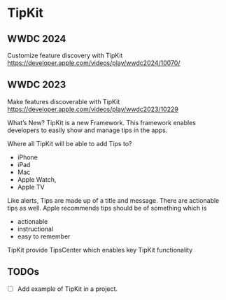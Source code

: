 #  TipKit


## WWDC 2024
Customize feature discovery with TipKit
https://developer.apple.com/videos/play/wwdc2024/10070/


## WWDC 2023
Make features discoverable with TipKit
https://developer.apple.com/videos/play/wwdc2023/10229

What’s New?
TipKit is a new Framework. This framework enables developers to easily show and manage tips in the apps.

Where all TipKit will be able to add Tips to?
- iPhone
- iPad
- Mac
- Apple Watch,
- Apple TV

Like alerts, Tips are made up of a title and message. There are actionable tips as well.
Apple recommends tips should be of something which is
- actionable
- instructional
- easy to remember

TipKit provide TipsCenter which enables key TipKit functionality

## TODOs
- [ ] Add example of TipKit in a project.